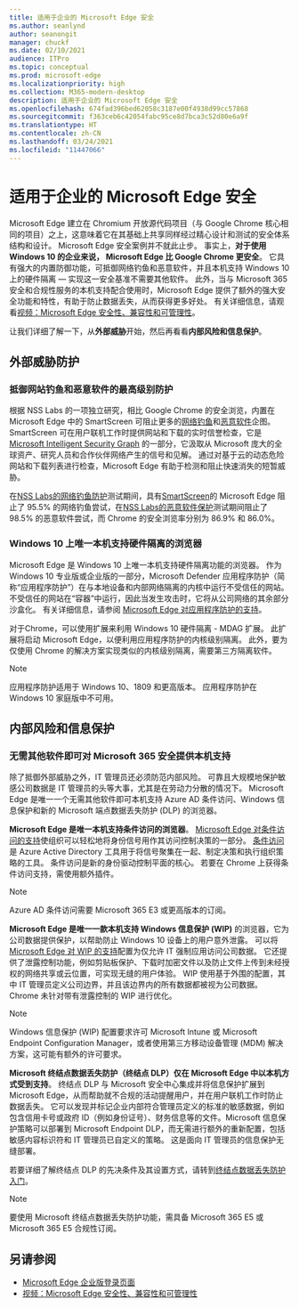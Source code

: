 ```yaml
---
title: 适用于企业的 Microsoft Edge 安全
ms.author: seanlynd
author: seanongit
manager: chuckf
ms.date: 02/10/2021
audience: ITPro
ms.topic: conceptual
ms.prod: microsoft-edge
ms.localizationpriority: high
ms.collection: M365-modern-desktop
description: 适用于企业的 Microsoft Edge 安全
ms.openlocfilehash: 674fad396bed62058c3187e00f4938d99cc57868
ms.sourcegitcommit: f363ceb6c42054fabc95ce8d7bca3c52d80e6a9f
ms.translationtype: HT
ms.contentlocale: zh-CN
ms.lasthandoff: 03/24/2021
ms.locfileid: "11447066"
---
```

# <a name="microsoft-edge-security-for-your-business"></a>适用于企业的 Microsoft Edge 安全

Microsoft Edge 建立在 Chromium 开放源代码项目（与 Google Chrome 核心相同的项目）之上，这意味着它在其基础上共享同样经过精心设计和测试的安全体系结构和设计。 Microsoft Edge 安全案例并不就此止步。 事实上，**对于使用 Windows 10 的企业来说， Microsoft Edge 比 Google Chrome 更安全**。 它具有强大的内置防御功能，可抵御网络钓鱼和恶意软件，并且本机支持 Windows 10 上的硬件隔离 — 实现这一安全基准不需要其他软件。 此外，当与 Microsoft 365 安全和合规性服务的本机支持配合使用时，Microsoft Edge 提供了额外的强大安全功能和特性，有助于防止数据丢失，从而获得更多好处。 有关详细信息，请观看[视频：Microsoft Edge 安全性、兼容性和可管理性](microsoft-edge-video-security-compatibility-manageability.md)。

让我们详细了解一下，从**外部威胁**开始，然后再看看**内部风险和信息保护**。

## <a name="external-threat-protection"></a>外部威胁防护

### <a name="highest-rated-protection-against-phishing-and-malware"></a>抵御网站钓鱼和恶意软件的最高级别防护

根据 NSS Labs 的一项独立研究，相比 Google Chrome 的安全浏览，内置在 Microsoft Edge 中的 SmartScreen 可阻止更多的[网络钓鱼](https://edgeconsumerproduction.blob.core.windows.net/hostingdocs/NSS_Labs_Browser_Phishing_Report_Q2_2020.pdf)和[恶意软件](https://edgeconsumerproduction.blob.core.windows.net/hostingdocs/NSS_Labs_Browser_Malware_Report_Q2_2020.pdf)企图。 SmartScreen 可在用户联机工作时提供网站和下载的实时信誉检查，它是 [Microsoft Intelligent Security Graph](https://www.microsoft.com/microsoft-365/windows/intelligent-security) 的一部分，它汲取从 Microsoft 庞大的全球资产、研究人员和合作伙伴网络产生的信号和见解。 通过对基于云的动态危险网站和下载列表进行检查，Microsoft Edge 有助于检测和阻止快速消失的短暂威胁。  

在[NSS Labs的网络钓鱼防护](https://edgeconsumerproduction.blob.core.windows.net/hostingdocs/NSS_Labs_Browser_Phishing_Report_Q2_2020.pdf)测试期间，具有[SmartScreen](//DeployEdge/microsoft-edge-security-smartscreen)的 Microsoft Edge 阻止了 95.5% 的网络钓鱼尝试，在[NSS Labs的恶意软件保护](https://edgeconsumerproduction.blob.core.windows.net/hostingdocs/NSS_Labs_Browser_Malware_Report_Q2_2020.pdf)测试期间阻止了 98.5% 的恶意软件尝试，而 Chrome 的安全浏览率分别为 86.9% 和 86.0%。

### <a name="the-only-browser-on-windows-10-that-natively-supports-hardware-isolation"></a>Windows 10 上唯一本机支持硬件隔离的浏览器

Microsoft Edge 是 Windows 10 上唯一本机支持硬件隔离功能的浏览器。 作为 Windows 10 专业版或企业版的一部分，Microsoft Defender 应用程序防护（简称“应用程序防护”）在与本地设备和内部网络隔离的内核中运行不受信任的网站。 不受信任的网站在“容器”中运行，因此当发生攻击时，它将从公司网络的其余部分沙盒化。 有关详细信息，请参阅 [Microsoft Edge 对应用程序防护的支持](./microsoft-edge-security-windows-defender-application-guard.md)。

对于Chrome，可以使用扩展来利用 Windows 10 硬件隔离 - MDAG 扩展。 此扩展将启动 Microsoft Edge，以便利用应用程序防护的内核级别隔离。 此外，要为仅使用 Chrome 的解决方案实现类似的内核级别隔离，需要第三方隔离软件。

> [!NOTE]
> 应用程序防护适用于 Windows 10、1809 和更高版本。 应用程序防护在 Windows 10 家庭版中不可用。

## <a name="internal-risks-and-information-protection"></a>内部风险和信息保护

### <a name="native-support-for-microsoft-365-security-without-additional-software"></a>无需其他软件即可对 Microsoft 365 安全提供本机支持

除了抵御外部威胁之外，IT 管理员还必须防范内部风险。 可靠且大规模地保护敏感公司数据是 IT 管理员的头等大事，尤其是在劳动力分散的情况下。 Microsoft Edge 是唯一一个无需其他软件即可本机支持 Azure AD 条件访问、Windows 信息保护和新的 Microsoft 端点数据丢失防护 (DLP) 的浏览器。

**Microsoft Edge 是唯一本机支持条件访问的浏览器**。 [Microsoft Edge 对条件访问的支持](ms-edge-security-conditional-access.md)使组织可以轻松地将身份信号用作其访问控制决策的一部分。 [条件访问](/azure/active-directory/conditional-access/overview)是 Azure Active Directory 工具用于将信号聚集在一起、制定决策和执行组织策略的工具。 条件访问是新的身份驱动控制平面的核心。 若要在 Chrome 上获得条件访问支持，需使用额外插件。

> [!NOTE]
> Azure AD 条件访问需要 Microsoft 365 E3 或更高版本的订阅。

**Microsoft Edge 是唯一一款本机支持 Windows 信息保护 (WIP)** 的浏览器，它为公司数据提供保护，以帮助防止 Windows 10 设备上的用户意外泄露。 可以将 [Microsoft Edge 对 WIP 的支持](./microsoft-edge-security-windows-information-protection.md)配置为仅允许 IT 强制应用访问公司数据。 它还提供了泄露控制功能，例如剪贴板保护、下载时加密文件以及防止文件上传到未经授权的网络共享或云位置，可实现无缝的用户体验。 WIP 使用基于外围的配置，其中 IT 管理员定义公司边界，并且该边界内的所有数据都被视为公司数据。 Chrome 未针对带有泄露控制的 WIP 进行优化。

> [!NOTE]
> Windows 信息保护 (WIP) 配置要求许可 Microsoft Intune 或 Microsoft Endpoint Configuration Manager，或者使用第三方移动设备管理 (MDM) 解决方案，这可能有额外的许可要求。

**Microsoft 终结点数据丢失防护（终结点 DLP）仅在 Microsoft Edge 中以本机方式受到支持**。 终结点 DLP 与 Microsoft 安全中心集成并将信息保护扩展到 Microsoft Edge，从而帮助就不合规的活动提醒用户，并在用户联机工作时防止数据丢失。 它可以发现并标记企业内部符合管理员定义的标准的敏感数据，例如包含信用卡号或政府 ID（例如身份证号）、财务信息等的文件。Microsoft 信息保护策略可以部署到 Microsoft Endpoint DLP，而无需进行额外的重新配置，包括敏感内容标识符和 IT 管理员已自定义的策略。 这是面向 IT 管理员的信息保护无缝部署。

若要详细了解终结点 DLP 的先决条件及其设置方式，请转到[终结点数据丢失防护入门](/microsoft-365/compliance/endpoint-dlp-getting-started?preserve-view=true&view=o365-worldwide)。

> [!NOTE]
> 要使用 Microsoft 终结点数据丢失防护功能，需具备 Microsoft 365 E5 或 Microsoft 365 E5 合规性订阅。

## <a name="see-also"></a>另请参阅

- [Microsoft Edge 企业版登录页面](https://aka.ms/EdgeEnterprise)
- [视频：Microsoft Edge 安全性、兼容性和可管理性](microsoft-edge-video-security-compatibility-manageability.md)
